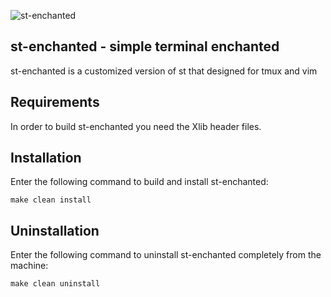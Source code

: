 ![st-enchanted](https://user-images.githubusercontent.com/39852038/110760690-03f82f00-8260-11eb-94e0-1aa5886c3cee.png)






st-enchanted - simple terminal enchanted
--------------------
st-enchanted is a customized version of st that designed for tmux and vim


Requirements
------------
In order to build st-enchanted you need the Xlib header files.


Installation
------------
Enter the following command to build and install st-enchanted:

    make clean install


Uninstallation
------------
Enter the following command to uninstall st-enchanted completely from the machine:

    make clean uninstall
